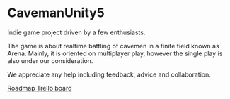 # CavemanUnity5

Indie game project driven by a few enthusiasts.

The game is about realtime battling of cavemen in a finite field known as Arena.
Mainly, it is oriented on multiplayer play, however the single play is also under our consideration.

We appreciate any help including feedback, advice and collaboration.


[Roadmap Trello board](https://trello.com/b/YJKI6zTo)
